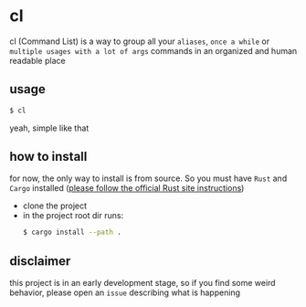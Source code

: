 # cl

cl (Command List) is a way to group all your `aliases`, `once a while` or `multiple usages with a lot of args` commands in an organized and human readable place

## usage
```bash
$ cl
```
yeah, simple like that

## how to install

for now, the only way to install is from source. So you must have `Rust` and `Cargo` installed ([please follow the official Rust site instructions](https://www.rust-lang.org/tools/install))

* clone the project
* in the project root dir runs:
  ``` bash
  $ cargo install --path .
  ```

## disclaimer
this project is in an early development stage, so if you find some weird behavior, please open an `issue` describing what is happening  
